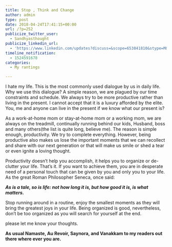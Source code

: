 ```yaml
---
title: Stop , Think and Change
author: admin
type: post
date: 2018-04-24T17:41:15+00:00
url: /?p=252
publicize_twitter_user:
  - Sandhyasthought
publicize_linkedin_url:
  - 'https://www.linkedin.com/updates?discuss=&scope=653841810&stype=M&topic=6394600982008946688&type=U&a=cQFA'
timeline_notification:
  - 1524591678
categories:
  - My rantings

---
```

I hate my life. This is the most commonly used dialogue by us in daily life. Why we use this dialogue? A simple reason, we are plagued by our time constraints and schedule. We always try to be more productive rather than living in the present. I cannot accept that it is a luxury afforded by the elite. You, me and anyone can live in the present if we know what our present is?

As a work-at-home mom or stay-at-home mom or a working mom, we are always on the treadmill, continually running behind our kids, Husband, boss and many others(the list is quite long, believe me). The reason is simple enough, productivity. We try to complete everything. However, being productive also makes us lose the important moments that we can recollect and share with our next generation or that will make us smile or shed a tear or even ignite a loving thought.

Productivity doesn&#8217;t help you accomplish, it helps you to organize or de-clutter your life. That&#8217;s it. If you want to achieve them, you are in desperate need of a personal touch that can be given by you and only you to your life. As the great Roman Philosopher Seneca, once said:

**_As is a tale, so is life: not how long it is, but how good it is, is what matters._**

Stop running around in a routine, enjoy the smallest moments as they will bring the greatest joys in your life. Being organized is good, nevertheless, don&#8217;t be too organized as you will search for yourself at the end.

please let me know your thoughts.

**As usual Namaste, Au Revoir, Saynora, and Vanakkam to my readers out there where ever you are.**